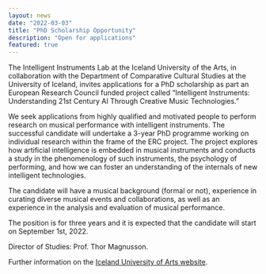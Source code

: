 ```yaml
---
layout: news
date: "2022-03-03"
title: "PhD Scholarship Opportunity"
description: "Open for applications"
featured: true
---
```


<script> import CaptionedImage from "../../components/Images/CaptionedImage.svelte" </script>

<CaptionedImage
  src="stock/phd2advert.jpeg"
  alt="A smiling young woman sitting in front of a laptop and a midi-keyboard. In the background there are yellow and blue shelves with instruments and fabrication devices."
  caption="Want to join the team? Application details below."/>

The Intelligent Instruments Lab at the Iceland University of the Arts, in collaboration with the Department of Comparative Cultural Studies at the University of Iceland, invites applications for a PhD scholarship as part an European Research Council funded project called “Intelligent Instruments: Understanding 21st Century AI Through Creative Music Technologies.” 

We seek applications from highly qualified and motivated people to perform research on musical performance with intelligent instruments. The successful candidate will undertake a 3-year PhD programme working on individual research within the frame of the ERC project. The project explores how artificial intelligence is embedded in musical instruments and conducts a study in the phenomenology of such instruments, the psychology of performing, and how we can foster an understanding of the internals of new intelligent technologies. 

The candidate will have a musical background (formal or not), experience in curating diverse musical events and collaborations, as well as an experience in the analysis and evaluation of musical performance.

The position is for three years and it is expected that the candidate will start on September 1st, 2022.

Director of Studies: Prof. Thor Magnusson.

Further information on the <a href="https://www.lhi.is/en/intent-phd-scholarship">Iceland University of Arts website</a>.
